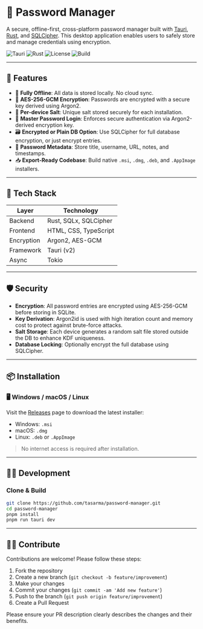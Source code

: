 # 🔐 Password Manager

A secure, offline-first, cross-platform password manager built with [Tauri](https://tauri.app/), [Rust](https://www.rust-lang.org/), and [SQLCipher](https://www.zetetic.net/sqlcipher/). This desktop application enables users to safely store and manage credentials using encryption.

![Tauri](https://img.shields.io/badge/tauri-v2-blue.svg)
![Rust](https://img.shields.io/badge/rust-2021-orange)
![License](https://img.shields.io/github/license/tasarma/password-manager)
![Build](https://img.shields.io/github/actions/workflow/status/tasarma/password-manager/ci.yml?branch=main)

---

## 🚀 Features

- 🧱 **Fully Offline**: All data is stored locally. No cloud sync.
- 🔐 **AES-256-GCM Encryption**: Passwords are encrypted with a secure key derived using Argon2.
- 🧂 **Per-device Salt**: Unique salt stored securely for each installation.
- 🧠 **Master Password Login**: Enforces secure authentication via Argon2-derived encryption key.
- 🗃️ **Encrypted or Plain DB Option**: Use SQLCipher for full database encryption, or just encrypt entries.
- 📝 **Password Metadata**: Store title, username, URL, notes, and timestamps.
- 📥 **Export-Ready Codebase**: Build native `.msi`, `.dmg`, `.deb`, and `.AppImage` installers.

---

## 🧰 Tech Stack

| Layer      | Technology                  |
|------------|-----------------------------|
| Backend    | Rust, SQLx, SQLCipher       |
| Frontend   | HTML, CSS, TypeScript       |
| Encryption | Argon2, AES-GCM             |
| Framework  | Tauri (v2)                  |
| Async      | Tokio                       |


---

## 🛡️ Security

- **Encryption**: All password entries are encrypted using AES-256-GCM before storing in SQLite.
- **Key Derivation**: Argon2id is used with high iteration count and memory cost to protect against brute-force attacks.
- **Salt Storage**: Each device generates a random salt file stored outside the DB to enhance KDF uniqueness.
- **Database Locking**: Optionally encrypt the full database using SQLCipher.

---

## 📦 Installation

### 🖥 Windows / macOS / Linux

Visit the [Releases](https://github.com/tasarma/password-manager/releases) page to download the latest installer:

- Windows: `.msi`
- macOS: `.dmg`
- Linux: `.deb` or `.AppImage`

> No internet access is required after installation.

---

## 🧑‍💻 Development

### Clone & Build

```bash
git clone https://github.com/tasarma/password-manager.git
cd password-manager
pnpm install
pnpm run tauri dev
```

---

## 🧑‍💻 Contribute

Contributions are welcome! Please follow these steps:

1. Fork the repository
2. Create a new branch (`git checkout -b feature/improvement`)
3. Make your changes
4. Commit your changes (`git commit -am 'Add new feature'`)
5. Push to the branch (`git push origin feature/improvement`)
6. Create a Pull Request

Please ensure your PR description clearly describes the changes and their benefits.